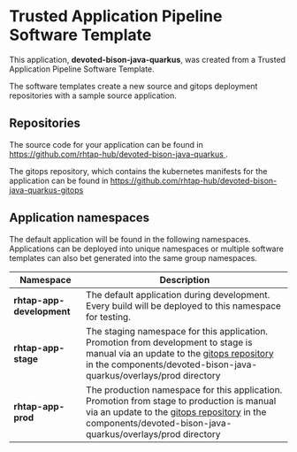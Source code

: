# Trusted Application Pipeline Software Template

This application, **devoted-bison-java-quarkus**, was created from a Trusted Application Pipeline Software Template.

The software templates create a new source and gitops deployment repositories with a sample source application. 

## Repositories

The source code for your application can be found in [https://github.com/rhtap-hub/devoted-bison-java-quarkus ](https://github.com/rhtap-hub/devoted-bison-java-quarkus ).
 
The gitops repository, which contains the kubernetes manifests for the application can be found in 
[https://github.com/rhtap-hub/devoted-bison-java-quarkus-gitops ](https://github.com/rhtap-hub/devoted-bison-java-quarkus-gitops ) 

## Application namespaces 

The default application will be found in the following namespaces. Applications can be deployed into unique namespaces or multiple software templates can also bet generated into the same group namespaces.  

|  Namespace   |  Description   |  
| -------- | -------- |   
| **rhtap-app-development** | The default application during development. Every build will be deployed to this namespace for testing. | 
| **rhtap-app-stage** | The staging namespace for this application. Promotion from development to stage is manual via an update to the [gitops repository](https://github.com/rhtap-hub/devoted-bison-java-quarkus-gitops ) in the components/devoted-bison-java-quarkus/overlays/prod directory |  
| **rhtap-app-prod** | The production namespace for this application. Promotion from stage to production is manual via an update to the [gitops repository](https://github.com/rhtap-hub/devoted-bison-java-quarkus-gitops ) in the components/devoted-bison-java-quarkus/overlays/prod directory | 